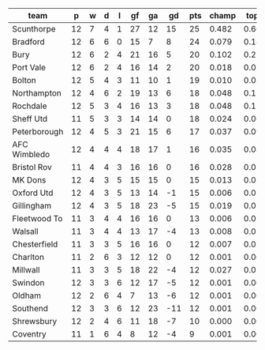 |     team     | p  | w | d | l | gf | ga | gd  | pts | champ | top2  | top3  | top4  |  5-7  | bot4  | bot3  | bot2  |
|--------------|----|---|---|---|----|----|-----|-----|-------|-------|-------|-------|-------|-------|-------|-------|
| Scunthorpe   | 12 | 7 | 4 | 1 | 27 | 12 |  15 |  25 | 0.482 | 0.665 | 0.765 | 0.829 | 0.104 | 0.000 | 0.000 | 0.000|
| Bradford     | 12 | 6 | 6 | 0 | 15 |  7 |   8 |  24 | 0.079 | 0.180 | 0.276 | 0.366 | 0.216 | 0.016 | 0.009 | 0.004|
| Bury         | 12 | 6 | 2 | 4 | 21 | 16 |   5 |  20 | 0.102 | 0.235 | 0.345 | 0.440 | 0.215 | 0.010 | 0.005 | 0.003|
| Port Vale    | 12 | 6 | 2 | 4 | 16 | 14 |   2 |  20 | 0.018 | 0.057 | 0.104 | 0.153 | 0.164 | 0.062 | 0.039 | 0.020|
| Bolton       | 12 | 5 | 4 | 3 | 11 | 10 |   1 |  19 | 0.010 | 0.034 | 0.062 | 0.096 | 0.127 | 0.113 | 0.074 | 0.040|
| Northampton  | 12 | 4 | 6 | 2 | 19 | 13 |   6 |  18 | 0.048 | 0.117 | 0.195 | 0.273 | 0.204 | 0.030 | 0.019 | 0.010|
| Rochdale     | 12 | 5 | 3 | 4 | 16 | 13 |   3 |  18 | 0.048 | 0.122 | 0.200 | 0.271 | 0.212 | 0.028 | 0.015 | 0.009|
| Sheff Utd    | 11 | 5 | 3 | 3 | 14 | 14 |   0 |  18 | 0.024 | 0.067 | 0.114 | 0.170 | 0.173 | 0.062 | 0.041 | 0.024|
| Peterborough | 12 | 4 | 5 | 3 | 21 | 15 |   6 |  17 | 0.037 | 0.090 | 0.146 | 0.209 | 0.193 | 0.047 | 0.030 | 0.016|
| AFC Wimbledo | 12 | 4 | 4 | 4 | 18 | 17 |   1 |  16 | 0.035 | 0.088 | 0.150 | 0.210 | 0.187 | 0.043 | 0.025 | 0.011|
| Bristol Rov  | 11 | 4 | 4 | 3 | 16 | 16 |   0 |  16 | 0.028 | 0.073 | 0.133 | 0.196 | 0.172 | 0.051 | 0.034 | 0.016|
| MK Dons      | 12 | 4 | 3 | 5 | 15 | 15 |   0 |  15 | 0.013 | 0.039 | 0.077 | 0.117 | 0.135 | 0.100 | 0.064 | 0.035|
| Oxford Utd   | 12 | 4 | 3 | 5 | 13 | 14 |  -1 |  15 | 0.006 | 0.022 | 0.043 | 0.069 | 0.097 | 0.156 | 0.105 | 0.062|
| Gillingham   | 12 | 4 | 3 | 5 | 18 | 23 |  -5 |  15 | 0.019 | 0.053 | 0.093 | 0.140 | 0.153 | 0.082 | 0.051 | 0.028|
| Fleetwood To | 11 | 3 | 4 | 4 | 16 | 16 |   0 |  13 | 0.006 | 0.019 | 0.037 | 0.061 | 0.097 | 0.177 | 0.125 | 0.077|
| Walsall      | 11 | 3 | 4 | 4 | 13 | 17 |  -4 |  13 | 0.008 | 0.027 | 0.051 | 0.081 | 0.109 | 0.139 | 0.097 | 0.055|
| Chesterfield | 11 | 3 | 3 | 5 | 16 | 16 |   0 |  12 | 0.007 | 0.023 | 0.045 | 0.067 | 0.101 | 0.165 | 0.115 | 0.068|
| Charlton     | 11 | 2 | 6 | 3 | 12 | 12 |   0 |  12 | 0.001 | 0.004 | 0.008 | 0.014 | 0.037 | 0.396 | 0.303 | 0.205|
| Millwall     | 11 | 3 | 3 | 5 | 18 | 22 |  -4 |  12 | 0.027 | 0.075 | 0.130 | 0.186 | 0.176 | 0.059 | 0.038 | 0.021|
| Swindon      | 12 | 3 | 3 | 6 | 12 | 17 |  -5 |  12 | 0.001 | 0.002 | 0.006 | 0.011 | 0.031 | 0.407 | 0.318 | 0.219|
| Oldham       | 12 | 2 | 6 | 4 |  7 | 13 |  -6 |  12 | 0.001 | 0.003 | 0.006 | 0.011 | 0.025 | 0.439 | 0.346 | 0.246|
| Southend     | 12 | 3 | 3 | 6 | 12 | 23 | -11 |  12 | 0.001 | 0.004 | 0.008 | 0.014 | 0.035 | 0.385 | 0.296 | 0.204|
| Shrewsbury   | 12 | 2 | 4 | 6 | 11 | 18 |  -7 |  10 | 0.000 | 0.001 | 0.002 | 0.005 | 0.012 | 0.596 | 0.500 | 0.383|
| Coventry     | 11 | 1 | 6 | 4 |  8 | 12 |  -4 |   9 | 0.001 | 0.002 | 0.006 | 0.011 | 0.029 | 0.436 | 0.352 | 0.247|

